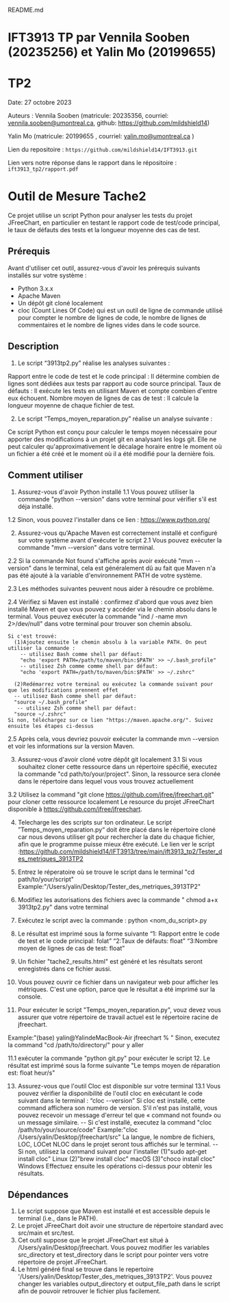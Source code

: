 README.md
# IFT3913 TP par Vennila Sooben (20235256) et Yalin Mo (20199655)

# TP2

Date: 27 octobre 2023

Auteurs : 
Vennila Sooben (matricule: 20235356, courriel: vennila.sooben@umontreal.ca, github: https://github.com/mildshield14)

Yalin Mo (matricule: 20199655 , courriel: yalin.mo@umontreal.ca )

Lien du repositoire : `https://github.com/mildshield14/IFT3913.git`

Lien vers notre réponse dans le rapport dans le répositoire : `ift3913_tp2/rapport.pdf`

# Outil de Mesure Tache2

Ce projet utilise un script Python pour analyser les tests du projet JFreeChart, en particulier en testant le rapport code de test/code principal, le taux de défauts des tests et la longueur moyenne des cas de test.

## Prérequis

Avant d'utiliser cet outil, assurez-vous d'avoir les prérequis suivants installés sur votre système :
- Python 3.x.x
- Apache Maven
- Un dépôt git cloné localement
- cloc (Count Lines Of Code) qui est un outil de ligne de commande utilisé pour compter le nombre de lignes de code, le nombre de lignes de commentaires et le nombre de lignes vides dans le code source.

## Description
1. Le script “3913tp2.py” réalise les analyses suivantes :

Rapport entre le code de test et le code principal : Il détermine combien de lignes sont dédiées aux tests par rapport au code source principal.
Taux de défauts : Il exécute les tests en utilisant Maven et compte combien d'entre eux échouent.
Nombre moyen de lignes de cas de test : Il calcule la longueur moyenne de chaque fichier de test.

2. Le script “Temps_moyen_reparation.py” réalise un analyse suivante :

Ce script Python est conçu pour calculer le temps moyen nécessaire pour apporter des modifications à un projet git en analysant les logs git.
Elle ne peut calculer qu'approximativement le décalage horaire entre le moment où un fichier a été créé et le moment où il a été modifié pour la dernière fois.


## Comment utiliser
1. Assurez-vous d'avoir Python installé
  1.1 Vous pouvez utiliser la commande "python --version" dans votre terminal pour vérifier s'il est déja installé.

  1.2 Sinon, vous pouvez l'installer dans ce lien : https://www.python.org/

2. Assurez-vous qu'Apache Maven est correctement installé et configuré sur votre système avant d'exécuter le script
  2.1 Vous pouvez exécuter la commande "mvn --version" dans votre terminal.

  2.2 Si la commande Not found s'affiche après avoir exécuté "mvn --version" dans le terminal, cela est généralement dû au fait que Maven n'a pas été ajouté à la variable d'environnement PATH de votre système. 
  
  2.3 Les méthodes suivantes peuvent nous aider à résoudre ce problème.

  2.4 Vérifiez si Maven est installé : confirmez d'abord que vous avez bien installé Maven et que vous pouvez y accéder via le chemin absolu dans le terminal. 
      Vous peuvez exécuter la commande "ind / -name mvn 2>/dev/null"  dans votre terminal pour trouver son chemin absolu.

    Si c'est trouvé: 
      (1)Ajoutez ensuite le chemin absolu à la variable PATH. On peut utiliser la commande :
        -- utilisez Bash comme shell par défaut:
        "echo 'export PATH=/path/to/maven/bin:$PATH' >> ~/.bash_profile"
        -- utilisez Zsh comme comme shell par défaut:
        "echo 'export PATH=/path/to/maven/bin:$PATH' >> ~/.zshrc"

      (2)Redémarrez votre terminal ou exécutez la commande suivant pour que les modifications prennent effet
      -- utilisez Bash comme shell par défaut:
      "source ~/.bash_profile"
       -- utilisez Zsh comme shell par défaut:
      "source ~/.zshrc"
    Si non, téléchargez sur ce lien "https://maven.apache.org/". Suivez ensuite les étapes ci-dessus

  2.5 Après cela, vous devriez pouvoir exécuter la commande mvn --version et voir les informations sur la version Maven.

3. Assurez-vous d'avoir cloné votre dépôt git localement
  3.1 Si vous souhaitez cloner cette ressource dans un répertoire spécifié, executez la commande "cd path/to/your/project".
  Sinon, la ressource sera clonée dans le répertoire dans lequel vous vous trouvez actuellement

  3.2 Utilisez la command "git clone https://github.com/jfree/jfreechart.git" pour cloner cette ressource localement
   Le resource du projet JFreeChart disponible à https://github.com/jfree/jfreechart.


4. Telecharge les des scripts sur ton ordinateur. Le script ”Temps_moyen_reparation.py“ doit être placé dans le répertoire cloné car
   nous devons utiliser git pour rechercher la date du chaque fichier, afin que le programme puisse mieux être exécuté.
   Le lien ver le script :https://github.com/mildshield14/IFT3913/tree/main/ift3913_tp2/Tester_des_metriques_3913TP2

5. Entrez le réperatoire où se trouve le script dans le terminal
    "cd path/to/your/script"
    Example:"/Users/yalin/Desktop/Tester_des_metriques_3913TP2"

6. Modifiez les autorisations des fichiers avec la commande " chmod a+x 3913tp2.py" dans votre terminal

7. Exécutez le script avec la commande : python <nom_du_script>.py

8. Le résultat est imprimé sous la forme suivante
  “1: Rapport entre le code de test et le code principal: folat”
  “2:Taux de défauts: float”
  “3:Nombre moyen de lignes de cas de test: float”

9. Un fichier "tache2_results.html" est généré et les résultats seront enregistrés dans ce fichier aussi.

10. Vous pouvez ouvrir ce fichier dans un navigateur web pour afficher les métriques. C'est une option, parce que le résultat a été   imprimé sur la console.


11. Pour exécuter le script "Temps_moyen_reparation.py", vouz devez vous assurer que votre répertoire de travail actuel est le       répertoire racine de jfreechart.

Example:"(base) yalin@YalindeMacBook-Air jfreechart % "
Sinon, executez la command "cd /path/to/directory/" pour y aller

  11.1 exécuter la commande "python git.py" pour exécuter le script
12. Le résultat est imprimé sous la forme suivante
    "Le temps moyen de réparation est: float heur/s"
  
13. Assurez-vous que l'outil Cloc est disponible sur votre terminal
  13.1 Vous pouvez vérifier la disponibilité de l'outil cloc en exécutant le code suivant dans le terminal :
    “cloc --version”
    Si cloc est installé, cette command affichera son numéro de version. S'il n'est pas installé, vous pouvez recevoir un message d'erreur tel que « command not found» ou un message similaire.
    -- Si c'est installé, executez la command "cloc /path/to/your/source/code"
      Example:"cloc /Users/yalin/Desktop/jfreechart/src"
      La langue, le nombre de fichiers, LOC, LOCet NLOC dans le projet seront tous affichés sur le terminal.
    -- Si non, utilisez la command suivant pour l'installer
      (1)"sudo apt-get install cloc" Linux
      (2)"brew install cloc" macOS
      (3)"choco install cloc" Windows
      Effectuez ensuite les opérations ci-dessus pour obtenir les résultats.



## Dépendances
1. Le script suppose que Maven est installé et est accessible depuis le terminal (i.e., dans le PATH).
2. Le projet JFreeChart doit avoir une structure de répertoire standard avec src/main et src/test.
3. Cet outil suppose que le projet JFreeChart est situé à /Users/yalin/Desktop/jfreechart. Vous pouvez modifier les variables src_directory et test_directory dans le script pour pointer vers votre répertoire de projet JFreeChart.
4. Le html généré final se trouve dans le repertoire '/Users/yalin/Desktop/Tester_des_metriques_3913TP2'. Vous pouvez changer les variables output_directory et output_file_path dans le script afin de pouvoir retrouver le fichier plus facilement.